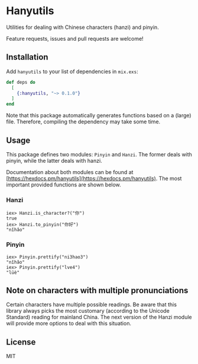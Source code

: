 # Hanyutils

Utilities for dealing with Chinese characters (hanzi) and pinyin.

Feature requests, issues and pull requests are welcome!

## Installation

Add `hanyutils` to your list of dependencies in `mix.exs`:

```elixir
def deps do
  [
    {:hanyutils, "~> 0.1.0"}
  ]
end
```

Note that this package automatically generates functions based on a (large) file.
Therefore, compiling the dependency may take some time.

## Usage

This package defines two modules: `Pinyin` and `Hanzi`.
The former deals with pinyin, while the latter deals with hanzi.

Documentation about both modules can be found at [https://hexdocs.pm/hanyutils](https://hexdocs.pm/hanyutils).
The most important provided functions are shown below.

### Hanzi

```
iex> Hanzi.is_character?("你")
true
iex> Hanzi.to_pinyin("你好")
"nǐhǎo"
```

### Pinyin

```
iex> Pinyin.prettify("ni3hao3")
"nǐhǎo"
iex> Pinyin.prettify("lve4")
"lüè"
```

## Note on characters with multiple pronunciations

Certain characters have multiple possible readings. Be aware that this library
always picks the most customary (according to the Unicode Standard) reading for
mainland China. The next version of the Hanzi module will provide more options
to deal with this situation.

## License

MIT
